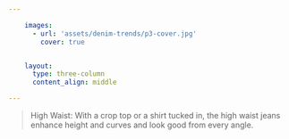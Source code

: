 ```yaml
---

    images:
      - url: 'assets/denim-trends/p3-cover.jpg'
        cover: true


    layout:
      type: three-column
      content_align: middle

---
```


<blockquote>
  High Waist: With a crop top or a shirt tucked in, the high waist jeans enhance height and curves and look good from every angle.
</blockquote>
